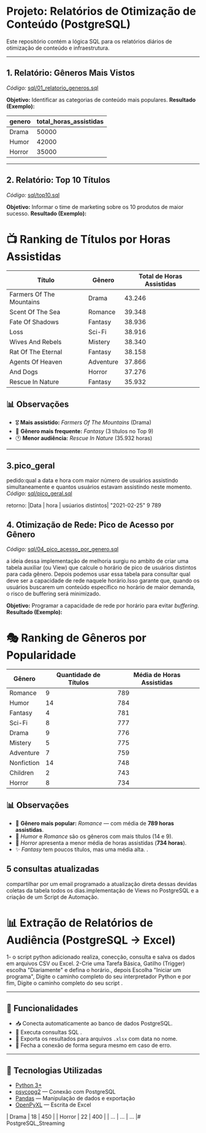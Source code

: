 # Projeto: Relatórios de Otimização de Conteúdo (PostgreSQL)

Este repositório contém a lógica SQL para os relatórios diários de otimização de conteúdo e infraestrutura.

---

## 1. Relatório: Gêneros Mais Vistos
*Código:* [sql/01_relatorio_generos.sql](sql/01_relatorio_generos.sql)

**Objetivo:** Identificar as categorias de conteúdo mais populares.
**Resultado (Exemplo):**

| genero | total_horas_assistidas |
| :--- | :--- |
| Drama | 50000 |
| Humor | 42000 |
| Horror | 35000 |

---

## 2. Relatório: Top 10 Títulos
*Código:* [sql/top10.sql](sql/top10.sql)

**Objetivo:** Informar o time de marketing sobre os 10 produtos de maior sucesso.
**Resultado (Exemplo):**

# 📺 Ranking de Títulos por Horas Assistidas

| Título                   | Gênero       | Total de Horas Assistidas |
|--------------------------|-------------|----------------------------|
| Farmers Of The Mountains | Drama       | 43.246                     |
| Scent Of The Sea         | Romance     | 39.348                     |
| Fate Of Shadows          | Fantasy     | 38.936                     |
| Loss                     | Sci-Fi      | 38.916                     |
| Wives And Rebels         | Mistery     | 38.340                     |
| Rat Of The Eternal       | Fantasy     | 38.158                     |
| Agents Of Heaven         | Adventure   | 37.866                     |
| And Dogs                 | Horror      | 37.276                     |
| Rescue In Nature         | Fantasy     | 35.932                     |

## 📊 Observações
- 🎖 **Mais assistido:** *Farmers Of The Mountains* (Drama)  
- 🧙 **Gênero mais frequente:** *Fantasy* (3 títulos no Top 9)  
- 🕐 **Menor audiência:** *Rescue In Nature* (35.932 horas)  


---
## 3.pico_geral
pedido:qual a data e hora com maior número de usuários assistindo simultaneamente
e quantos usuários estavam assistindo neste momento.
*Código:* [sql/pico_geral.sql](sql/pico_geral.sql)

retorno:
|Data        | hora   | usúarios distíntos|
"2021-02-25"	  9	          789


## 4. Otimização de Rede: Pico de Acesso por Gênero
*Código:* [sql/04_pico_acesso_por_genero.sql](sql/04_pico_acesso_por_genero.sql)

a ideia dessa implementação de melhoria surgiu no ambito de criar uma tabela auxiliar (ou View) que calcule o horário de pico de usuários distintos para cada gênero. Depois podemos usar essa tabela para consultar qual deve ser a capacidade de rede naquele horário.Isso garante que, quando os usuários buscarem um conteúdo específico no horário de maior demanda, o risco de buffering será minimizado.

**Objetivo:** Programar a capacidade de rede por horário para evitar *buffering*.
**Resultado (Exemplo):**

# 🎭 Ranking de Gêneros por Popularidade

| Gênero       | Quantidade de Títulos | Média de Horas Assistidas |
|--------------|------------------------|----------------------------|
| Romance      | 9                      | 789                        |
| Humor        | 14                     | 784                        |
| Fantasy      | 4                      | 781                        |
| Sci-Fi       | 8                      | 777                        |
| Drama        | 9                      | 776                        |
| Mistery      | 5                      | 775                        |
| Adventure    | 7                      | 759                        |
| Nonfiction   | 14                     | 748                        |
| Children     | 2                      | 743                        |
| Horror       | 8                      | 734                        |

## 📊 Observações
- 🥇 **Gênero mais popular:** *Romance* — com média de **789 horas assistidas**.  
- 🧠 *Humor* e *Romance* são os gêneros com mais títulos (14 e 9).  
- 👻 *Horror* apresenta a menor média de horas assistidas (**734 horas**).  
- ✨ *Fantasy* tem poucos títulos, mas uma média alta.
.

## 5 consultas atualizadas 
compartilhar por um email programado a atualização direta dessas devidas coletas da tabela todos os dias.implementação de Views no PostgreSQL e a criação de um Script de Automação.

# 📊 Extração de Relatórios de Audiência (PostgreSQL → Excel)

1- o script python adicionado realiza, conecção, consulta e salva os dados em arquivos CSV ou Excel.
2-Crie uma Tarefa Básica, Gatilho (Trigger) escolha  "Diariamente" e defina o horário., depois Escolha "Iniciar um programa", Digite o caminho completo do seu interpretador Python  e por fim, Digite o caminho completo do seu script .


---

## 🚀 Funcionalidades

- 📥 Conecta automaticamente ao banco de dados PostgreSQL.  
- 📝 Executa consultas SQL .
- 💾 Exporta os resultados para arquivos `.xlsx` com data no nome.  
- 🔐 Fecha a conexão de forma segura mesmo em caso de erro.

---

## 🧰 Tecnologias Utilizadas

- [Python 3+](https://www.python.org/)
- [psycopg2](https://www.psycopg.org/docs/) — Conexão com PostgreSQL
- [Pandas](https://pandas.pydata.org/) — Manipulação de dados e exportação
- [OpenPyXL](https://openpyxl.readthedocs.io/en/stable/) — Escrita de Excel




| Drama | 18 | 450 |
| Horror | 22 | 400 |
| ... | ... | ... |# PostgreSQL_Streaming
